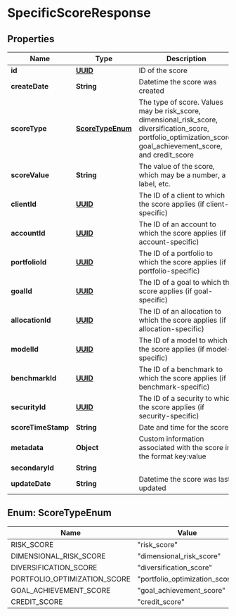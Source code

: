 
# SpecificScoreResponse

## Properties
Name | Type | Description | Notes
------------ | ------------- | ------------- | -------------
**id** | [**UUID**](UUID.md) | ID of the score |  [optional]
**createDate** | **String** | Datetime the score was created |  [optional]
**scoreType** | [**ScoreTypeEnum**](#ScoreTypeEnum) | The type of score. Values may be risk_score, dimensional_risk_score, diversification_score, portfolio_optimization_score, goal_achievement_score, and credit_score | 
**scoreValue** | **String** | The value of the score, which may be a number, a label, etc. | 
**clientId** | [**UUID**](UUID.md) | The ID of a client to which the score applies (if client-specific) |  [optional]
**accountId** | [**UUID**](UUID.md) | The ID of an account to which the score applies (if account-specific) |  [optional]
**portfolioId** | [**UUID**](UUID.md) | The ID of a portfolio to which the score applies (if portfolio-specific) |  [optional]
**goalId** | [**UUID**](UUID.md) | The ID of a goal to which the score applies (if goal-specific) |  [optional]
**allocationId** | [**UUID**](UUID.md) | The ID of an allocation to which the score applies (if allocation-specific) |  [optional]
**modelId** | [**UUID**](UUID.md) | The ID of a model to which the score applies (if model-specific) |  [optional]
**benchmarkId** | [**UUID**](UUID.md) | The ID of a benchmark to which the score applies (if benchmark-specific) |  [optional]
**securityId** | [**UUID**](UUID.md) | The ID of a security to which the score applies (if security-specific) |  [optional]
**scoreTimeStamp** | **String** | Date and time for the score |  [optional]
**metadata** | **Object** | Custom information associated with the score in the format key:value |  [optional]
**secondaryId** | **String** |  |  [optional]
**updateDate** | **String** | Datetime the score was last updated |  [optional]


<a name="ScoreTypeEnum"></a>
## Enum: ScoreTypeEnum
Name | Value
---- | -----
RISK_SCORE | &quot;risk_score&quot;
DIMENSIONAL_RISK_SCORE | &quot;dimensional_risk_score&quot;
DIVERSIFICATION_SCORE | &quot;diversification_score&quot;
PORTFOLIO_OPTIMIZATION_SCORE | &quot;portfolio_optimization_score&quot;
GOAL_ACHIEVEMENT_SCORE | &quot;goal_achievement_score&quot;
CREDIT_SCORE | &quot;credit_score&quot;



